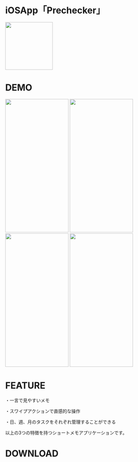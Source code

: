 # iOSApp「Prechecker」

<img src = "https://user-images.githubusercontent.com/108657417/221779069-72b8364b-ad76-4138-aa92-a5b559550dd2.png" width="150">


# DEMO

<img src="https://user-images.githubusercontent.com/108657417/218646635-bcda929e-750a-4c0b-b2cc-811003e49d01.png" width = 200 height = 420> <img src="https://user-images.githubusercontent.com/108657417/218653194-ff90c1ad-50ce-4956-981e-dfd617d91f24.png" width = 200 height = 420> <img src="https://user-images.githubusercontent.com/108657417/218653284-bb63a6c0-c2a6-464f-9674-8b1dd2aab4b5.png" width = 200 height = 420> <img src="https://user-images.githubusercontent.com/108657417/218647285-1252ec7c-a332-4408-b1eb-0a443d59ee83.png" width = 200 height = 420>



# FEATURE

・一言で見やすいメモ

・スワイプアクションで直感的な操作

・日、週、月のタスクをそれぞれ管理することができる

以上の3つの特徴を持つショートメモアプリケーションです。

# DOWNLOAD

